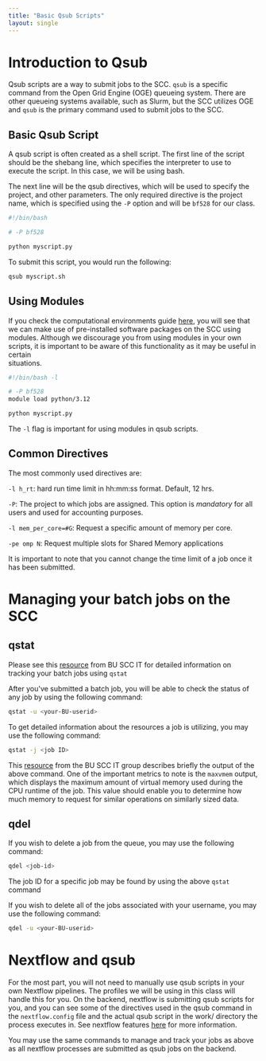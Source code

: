 ```yaml
---
title: "Basic Qsub Scripts"
layout: single
---
```


# Introduction to Qsub

Qsub scripts are a way to submit jobs to the SCC. `qsub` is a specific command from the
Open Grid Engine (OGE) queueing system. There are other queueing systems available, such as Slurm,
but the SCC utilizes OGE and `qsub` is the primary command used to submit jobs to the SCC.

## Basic Qsub Script

A qsub script is often created as a shell script. The first line of the script should be the shebang line, which
specifies the interpreter to use to execute the script. In this case, we will be using bash.

The next line will be the qsub directives, which will be used to specify the project, and other
parameters. The only required directive is the project name, which is specified using the `-P` option and 
will be `bf528` for our class.

```bash
#!/bin/bash

# -P bf528

python myscript.py
```

To submit this script, you would run the following:

```bash
qsub myscript.sh
```

## Using Modules

If you check the computational environments guide [here](/guides/computational_environments/), you will see that we 
can make use of pre-installed software packages on the SCC using modules. Although we discourage you from using
modules in your own scripts, it is important to be aware of this functionality as it may be useful in certain   
situations. 

```bash
#!/bin/bash -l

# -P bf528
module load python/3.12

python myscript.py
```

The `-l` flag is important for using modules in qsub scripts.

## Common Directives

The most commonly used directives are:

`-l h_rt`: hard run time limit in hh:mm:ss format. Default, 12 hrs. 

`-P`: The project to which jobs are assigned. This option is *mandatory* for all
      users and used for accounting purposes.

`-l mem_per_core=#G`: Request a specific amount of memory per core. 

`-pe omp N`: Request multiple slots for Shared Memory applications

It is important to note that you cannot change the time limit of a job once it has
been submitted. 

# Managing your batch jobs on the SCC
 
## qstat

Please see this [resource](https://www.bu.edu/tech/support/research/system-usage/running-jobs/tracking-jobs/) from BU SCC IT for detailed information on tracking
your batch jobs using `qstat`

After you've submitted a batch job, you will be able to check the status of any
job by using the following command:

```bash
qstat -u <your-BU-userid>
```

To get detailed information about the resources a job is utilizing, you may use
the following command:

```bash
qstat -j <job ID>
```

This [resource](https://www.bu.edu/tech/support/research/system-usage/running-jobs/allocating-memory-for-your-job/)
from the BU SCC IT group describes briefly the output of the above command. One
of the important metrics to note is the `maxvmem` output, which displays the
maximum amount of virtual memory used during the CPU runtime of the job. This
value should enable you to determine how much memory to request for similar
operations on similarly sized data. 

## qdel

If you wish to delete a job from the queue, you may use the following command:

```bash
qdel <job-id>
```

The job ID for a specific job may be found by using the above `qstat` command

If you wish to delete all of the jobs associated with your username, you may
use the following command:

```bash
qdel -u <your-BU-userid>
```

# Nextflow and qsub

For the most part, you will not need to manually use qsub scripts in your own Nextflow pipelines. 
The profiles we will be using in this class will handle this for you. On the backend, nextflow
is submitting qsub scripts for you, and you can see some of the directives used in the qsub
command in the `nextflow.config` file and the actual qsub script in the work/ directory the process
executes in. See nextflow features [here](/guides/nextflow_features/#nextflow-work-directory) for 
more information.

You may use the same commands to manage and track your jobs as above as all
nextflow processes are submitted as qsub jobs on the backend. 